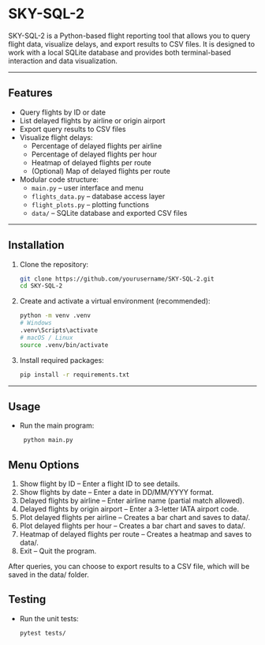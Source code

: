# SKY-SQL-2

SKY-SQL-2 is a Python-based flight reporting tool that allows you to query flight data, visualize delays, and export results to CSV files. It is designed to work with a local SQLite database and provides both terminal-based interaction and data visualization.

---

## Features

- Query flights by ID or date
- List delayed flights by airline or origin airport
- Export query results to CSV files
- Visualize flight delays:
  - Percentage of delayed flights per airline
  - Percentage of delayed flights per hour
  - Heatmap of delayed flights per route
  - (Optional) Map of delayed flights per route
- Modular code structure:
  - `main.py` – user interface and menu
  - `flights_data.py` – database access layer
  - `flight_plots.py` – plotting functions
  - `data/` – SQLite database and exported CSV files

---

## Installation

1. Clone the repository:
   ```bash
   git clone https://github.com/yourusername/SKY-SQL-2.git
   cd SKY-SQL-2

2. Create and activate a virtual environment (recommended):
   ```bash
   python -m venv .venv
   # Windows
   .venv\Scripts\activate
   # macOS / Linux
   source .venv/bin/activate

3. Install required packages:
   ```bash
   pip install -r requirements.txt

---

## Usage

- Run the main program:
    ```bash
     python main.py


## Menu Options

1. Show flight by ID – Enter a flight ID to see details.
2. Show flights by date – Enter a date in DD/MM/YYYY format.
3. Delayed flights by airline – Enter airline name (partial match allowed).
4. Delayed flights by origin airport – Enter a 3-letter IATA airport code.
5. Plot delayed flights per airline – Creates a bar chart and saves to data/.
6. Plot delayed flights per hour – Creates a bar chart and saves to data/.
7. Heatmap of delayed flights per route – Creates a heatmap and saves to data/.
8. Exit – Quit the program.

After queries, you can choose to export results to a CSV file, which will be saved in the data/ folder.


## Testing

- Run the unit tests:
    ```bash
    pytest tests/


